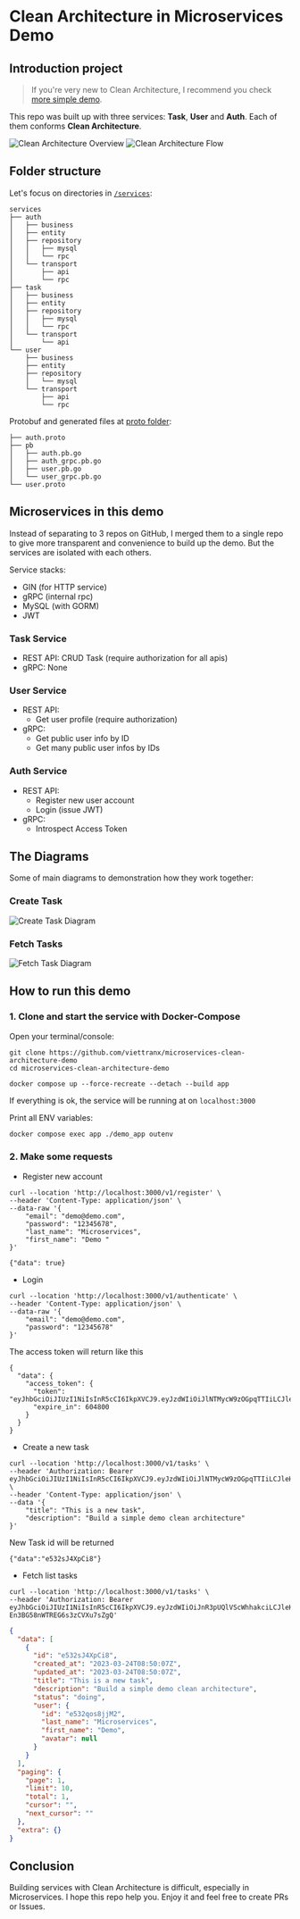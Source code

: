 # Clean Architecture in Microservices Demo

## Introduction project

> If you're very new to Clean Architecture, I recommend you check [more simple demo](https://github.com/viettranx/simple-clean-architecture-demo).

This repo was built up with three services: **Task**, **User** and **Auth**. Each of them conforms **Clean Architecture**.

![Clean Architecture Overview](./statics/img/overview-clean-architecture.jpg)
![Clean Architecture Flow](./statics/img/clean-architecture-flow.jpg)

## Folder structure
Let's focus on directories in [`/services`](./services):

```
services
├── auth
│   ├── business
│   ├── entity
│   ├── repository
│   │   ├── mysql
│   │   └── rpc
│   └── transport
│       ├── api
│       └── rpc
├── task
│   ├── business
│   ├── entity
│   ├── repository
│   │   ├── mysql
│   │   └── rpc
│   └── transport
│       └── api
└── user
    ├── business
    ├── entity
    ├── repository
    │   └── mysql
    └── transport
        ├── api
        └── rpc
```

Protobuf and generated files at [proto folder](./proto):

```
├── auth.proto
├── pb
│   ├── auth.pb.go
│   ├── auth_grpc.pb.go
│   ├── user.pb.go
│   └── user_grpc.pb.go
└── user.proto
```

## Microservices in this demo

Instead of separating to 3 repos on GitHub, I merged them to a single repo to give more transparent and convenience to build up the demo.
But the services are isolated with each others.

Service stacks: 
- GIN (for HTTP service)
- gRPC (internal rpc)
- MySQL (with GORM)
- JWT

### Task Service
- REST API: CRUD Task (require authorization for all apis)
- gRPC: None

### User Service
- REST API:
  - Get user profile (require authorization)
- gRPC:
  - Get public user info by ID
  - Get many public user infos by IDs

### Auth Service
- REST API:
  - Register new user account
  - Login (issue JWT)
- gRPC:
  - Introspect Access Token

## The Diagrams
Some of main diagrams to demonstration how they work together:

### Create Task
![Create Task Diagram](./statics/img/create-tasks-diagram.png)

### Fetch Tasks
![Fetch Task Diagram](./statics/img/get-tasks-diagram.png)

## How to run this demo

### 1. Clone and start the service with Docker-Compose
Open your terminal/console:
```shell
git clone https://github.com/viettranx/microservices-clean-architecture-demo
cd microservices-clean-architecture-demo

docker compose up --force-recreate --detach --build app
```

If everything is ok, the service will be running at on `localhost:3000`

Print all ENV variables:
```bash
docker compose exec app ./demo_app outenv
```

### 2. Make some requests
 - Register new account

```shell
curl --location 'http://localhost:3000/v1/register' \
--header 'Content-Type: application/json' \
--data-raw '{
    "email": "demo@demo.com",
    "password": "12345678",
    "last_name": "Microservices",
    "first_name": "Demo "
}'
```
```shell
{"data": true}
```

- Login

```shell
curl --location 'http://localhost:3000/v1/authenticate' \
--header 'Content-Type: application/json' \
--data-raw '{
    "email": "demo@demo.com",
    "password": "12345678"
}'
```
The access token will return like this
```shell
{
  "data": {
    "access_token": {
      "token": "eyJhbGciOiJIUzI1NiIsInR5cCI6IkpXVCJ9.eyJzdWIiOiJlNTMycW9zOGpqTTIiLCJleHAiOjE2ODAyNTI0MDgsIm5iZiI6MTY3OTY0NzYwOCwiaWF0IjoxNjc5NjQ3NjA4LCJqdGkiOiI3OTEzYzhjYy05NmI0LTQ3ZmUtOWIzZi01MTUwZTk5NTM3MGUifQ.51d6zVuGtcAbw2poEWV4TffhEqJG8uxMOcGq7Mt8sZA",
      "expire_in": 604800
    }
  }
}
```

- Create a new task
```shell
curl --location 'http://localhost:3000/v1/tasks' \
--header 'Authorization: Bearer eyJhbGciOiJIUzI1NiIsInR5cCI6IkpXVCJ9.eyJzdWIiOiJlNTMycW9zOGpqTTIiLCJleHAiOjE2ODAyNTI0MDgsIm5iZiI6MTY3OTY0NzYwOCwiaWF0IjoxNjc5NjQ3NjA4LCJqdGkiOiI3OTEzYzhjYy05NmI0LTQ3ZmUtOWIzZi01MTUwZTk5NTM3MGUifQ.51d6zVuGtcAbw2poEWV4TffhEqJG8uxMOcGq7Mt8sZA' \
--header 'Content-Type: application/json' \
--data '{
    "title": "This is a new task",
    "description": "Build a simple demo clean architecture"
}'
```

New Task id will be returned
```shell
{"data":"e532sJ4XpCi8"}
```

- Fetch list tasks
```shell
curl --location 'http://localhost:3000/v1/tasks' \
--header 'Authorization: Bearer eyJhbGciOiJIUzI1NiIsInR5cCI6IkpXVCJ9.eyJzdWIiOiJnR3pUQlVScWhhakciLCJleHAiOjE2ODAwNjQzNzcsIm5iZiI6MTY3OTQ1OTU3NywiaWF0IjoxNjc5NDU5NTc3LCJqdGkiOiI5Y2U4ZjUwMC1hYTczLTQ1MTYtYmJhYy04OTBiNDBjNDVkMDAifQ.VsqU8_Gn_EMwKAYW-En3BG58nWTREG6s3zCVXu7sZgQ'
```
```json
{
  "data": [
    {
      "id": "e532sJ4XpCi8",
      "created_at": "2023-03-24T08:50:07Z",
      "updated_at": "2023-03-24T08:50:07Z",
      "title": "This is a new task",
      "description": "Build a simple demo clean architecture",
      "status": "doing",
      "user": {
        "id": "e532qos8jjM2",
        "last_name": "Microservices",
        "first_name": "Demo",
        "avatar": null
      }
    }
  ],
  "paging": {
    "page": 1,
    "limit": 10,
    "total": 1,
    "cursor": "",
    "next_cursor": ""
  },
  "extra": {}
}
```

## Conclusion

Building services with Clean Architecture is difficult, especially in Microservices.
I hope this repo help you. Enjoy it and feel free to create PRs or Issues.
